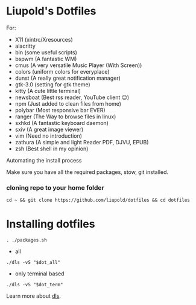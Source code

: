 # Liupold's Dotfiles

For:
* X11 (xintrc/Xresources)
* alacritty
* bin (some useful scripts)
* bspwm (A fantastic WM)
* cmus (A very versatile Music Player (With Screen))
* colors (uniform colors for everyplace)
* dunst (A really great notification manager)
* gtk-3.0 (setting for gtk theme)
* kitty (A cute little terminal)
* newsboat (Best rss reader, YouTube client 😉)
* npm (Just added to clean files from home)
* polybar (Most responsive bar EVER)
* ranger (The Way to browse files in linux)
* sxhkd (A fantastic keyboard daemon)
* sxiv (A great image viewer)
* vim (Need no introduction)
* zathura (A simple and light Reader PDF, DJVU, EPUB)
* zsh (Best shell in my opinion)


Automating the install process

Make sure you have all the required packages, stow, git installed.

### cloning repo to your home folder

```consol
cd ~ && git clone https://github.com/liupold/dotfiles && cd dotfiles
```

# Installing dotfiles

```consol
. ./packages.sh
```
* all

```
./dls -vS "$dot_all"
```

* only terminal based

```
./dls -vS "$dot_term"
```
Learn more about [dls](https://github.com/Liupold/dls).
